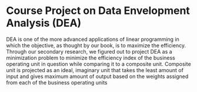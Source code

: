 # Course Project on Data Envelopment Analysis (DEA)
DEA is one of the more advanced applications of linear programming in which the objective, as thought by 
our book, is to maximize the efficiency. Through our secondary research, we figured out to project 
DEA as a minimization problem to minimize the efficiency index of the business operating unit in 
question while comparing it to a composite unit. Composite unit is projected as an ideal, imaginary 
unit that takes the least amount of input and gives maximum amount of output based on the weights 
assigned from each of the business operating units
